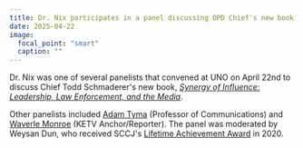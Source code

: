 ```yaml
---
title: Dr. Nix participates in a panel discussing OPD Chief's new book
date: 2025-04-22
image:
  focal_point: "smart"
  caption: ""
---
```


Dr. Nix was one of several panelists that convened at UNO on April 22nd to discuss Chief Todd Schmaderer's new book, [*Synergy of Influence: Leadership, Law Enforcement, and the Media*](https://synergyofinfluence.com/). 

Other panelists included [Adam Tyma](https://www.unomaha.edu/college-of-communication-fine-arts-and-media/about-us/faculty/school-of-comm/adam-tyma.php) (Professor of Communications) and [Waverle Monroe](https://www.ketv.com/news-team/ec7a4b0c-c2d1-4058-ae30-4151a0cb3f2e) (KETV Anchor/Reporter). The panel was moderated by Weysan Dun, who received SCCJ's [Lifetime Achievement Award](https://www.unomaha.edu/college-of-public-affairs-and-community-service/criminology-and-criminal-justice/alumni/award-recipients-2020.php) in 2020. 